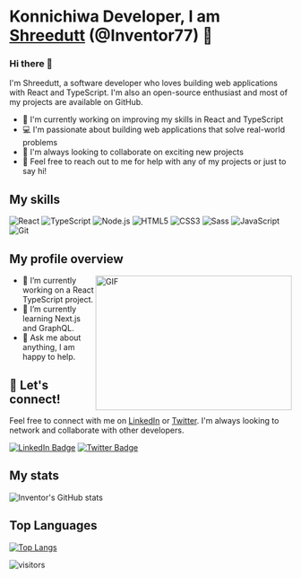 # Konnichiwa Developer, I am [Shreedutt](#) (@Inventor77) :crystal_ball:

### Hi there 👋

I'm Shreedutt, a software developer who loves building web applications with React and TypeScript. I'm also an open-source enthusiast and most of my projects are available on GitHub. 

- 🌱 I'm currently working on improving my skills in React and TypeScript
- 💻 I'm passionate about building web applications that solve real-world problems
- 👯 I'm always looking to collaborate on exciting new projects
- 💬 Feel free to reach out to me for help with any of my projects or just to say hi!

## My skills

![React](https://img.shields.io/badge/-React-000000?style=flat-square&logo=React&logoColor=61DAFB)
![TypeScript](https://img.shields.io/badge/-TypeScript-000000?style=flat-square&logo=TypeScript&logoColor=3178C6)
![Node.js](https://img.shields.io/badge/-Node.js-000000?style=flat-square&logo=Node.js&logoColor=339933)
![HTML5](https://img.shields.io/badge/-HTML5-000000?style=flat-square&logo=HTML5&logoColor=E34F26)
![CSS3](https://img.shields.io/badge/-CSS3-000000?style=flat-square&logo=CSS3&logoColor=1572B6)
![Sass](https://img.shields.io/badge/-Sass-000000?style=flat-square&logo=Sass&logoColor=CC6699)
![JavaScript](https://img.shields.io/badge/-JavaScript-000000?style=flat-square&logo=JavaScript&logoColor=F7DF1E)
![Git](https://img.shields.io/badge/-Git-000000?style=flat-square&logo=Git&logoColor=F05032)

## My profile overview

<img align="right" alt="GIF" src="https://giffiles.alphacoders.com/297/2970.gif" width="350" height="240" />

- 🔭 I’m currently working on a React TypeScript project.
- 🌱 I’m currently learning Next.js and GraphQL.
- 💬 Ask me about anything, I am happy to help.

## :speech_balloon: Let's connect!

Feel free to connect with me on [LinkedIn](https://www.linkedin.com/in/shreedutt-dixit-613383191/) or [Twitter](https://twitter.com/Invent_or77). I'm always looking to network and collaborate with other developers.

[![LinkedIn Badge](https://img.shields.io/badge/-LinkedIn-blue?style=flat-square&logo=Linkedin&logoColor=white&link=https://www.linkedin.com/in/shreedutt-dixit-613383191/)](https://www.linkedin.com/in/shreedutt-dixit-613383191/)
[![Twitter Badge](https://img.shields.io/badge/-Twitter-blue?style=flat-square&logo=Twitter&logoColor=white&link=https://twitter.com/ShreeduttDixit/)](https://twitter.com/Invent_or77/)

## My stats

![Inventor's GitHub stats](https://github-readme-stats.vercel.app/api?username=Inventor77&show_icons=true&theme=tokyonight&count_private=true)

## Top Languages

[![Top Langs](https://github-readme-stats.vercel.app/api/top-langs/?username=Inventor77&layout=compact&theme=tokyonight)](https://github.com/anuraghazra/github-readme-stats)

![visitors](https://visitor-badge.laobi.icu/badge?page_id=Inventor77.Inventor77)
